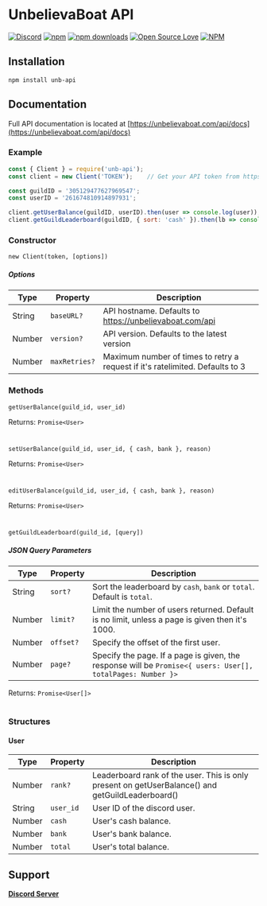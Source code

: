 # UnbelievaBoat API

[![Discord](https://discordapp.com/api/guilds/305129477627969547/embed.png)](https://discord.gg/YMJ2dGp)
[![npm](https://img.shields.io/npm/v/npm.svg)](https://www.npmjs.com/package/unb-api)
[![npm downloads](https://img.shields.io/npm/dt/unb-api.svg?maxAge=3600)](https://www.npmjs.com/package/unb-api)
[![Open Source Love](https://badges.frapsoft.com/os/mit/mit.svg?v=102)](https://github.com/ellerbrock/open-source-badge/)
[![NPM](https://nodei.co/npm/unb-api.png?downloads=true&downloadRank=true&stars=true)](https://nodei.co/npm/unb-api/)

## Installation
`npm install unb-api`

## Documentation
Full API documentation is located at [https://unbelievaboat.com/api/docs](https://unbelievaboat.com/api/docs)

### Example
```javascript
const { Client } = require('unb-api');
const client = new Client('TOKEN');    // Get your API token from https://unbelievaboat.com/api/docs

const guildID = '305129477627969547';
const userID = '261674810914897931';

client.getUserBalance(guildID, userID).then(user => console.log(user));
client.getGuildLeaderboard(guildID, { sort: 'cash' }).then(lb => console.log(lb));
```

### Constructor
`new Client(token, [options])`

##### Options
Type    |  Property     | Description
------- | ---------     | -----------
String  | `baseURL?`    | API hostname. Defaults to https://unbelievaboat.com/api
Number  | `version?`    | API version. Defaults to the latest version
Number  | `maxRetries?` | Maximum number of times to retry a request if it's ratelimited. Defaults to 3


### Methods
```
getUserBalance(guild_id, user_id)
```
Returns: `Promise<User>`
#
```
setUserBalance(guild_id, user_id, { cash, bank }, reason)
```
Returns: `Promise<User>`
#
```
editUserBalance(guild_id, user_id, { cash, bank }, reason)
```
Returns: `Promise<User>`
#
```
getGuildLeaderboard(guild_id, [query])
```

##### JSON Query Parameters
Type    |  Property | Description
------- | --------- | -----------
String  | `sort?`   | Sort the leaderboard by `cash`, `bank` or `total`. Default is `total`.
Number  | `limit?`  | Limit the number of users returned. Default is no limit, unless a page is given then it's 1000.
Number  | `offset?` | Specify the offset of the first user.
Number  | `page?`   | Specify the page. If a page is given, the response will be `Promise<{ users: User[], totalPages: Number }>`

Returns: `Promise<User[]>`
#

### Structures
#### User
Type | Property | Description
--- | --- | ---
Number | `rank?` | Leaderboard rank of the user. This is only present on getUserBalance() and getGuildLeaderboard()
String | `user_id` | User ID of the discord user.
Number | `cash` | User's cash balance.
Number | `bank` | User's bank balance.
Number | `total` | User's total balance.
 


## Support
[**Discord Server**](https://discord.gg/YMJ2dGp)
